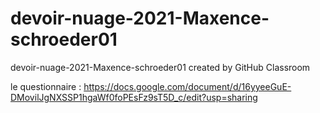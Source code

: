 # devoir-nuage-2021-Maxence-schroeder01
devoir-nuage-2021-Maxence-schroeder01 created by GitHub Classroom


le questionnaire : https://docs.google.com/document/d/16yyeeGuE-DMovilJgNXSSP1hgaWf0foPEsFz9sT5D_c/edit?usp=sharing
